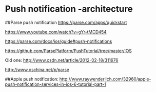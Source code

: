 # Push notification -architecture

##Parse push notification
https://parse.com/apps/quickstart

https://www.youtube.com/watch?v=gYr-tMCD454

https://parse.com/docs/ios/guide#push-notifications

https://github.com/ParsePlatform/PushTutorial/tree/master/iOS

Old one:
http://www.csdn.net/article/2012-02-18/311976

http://www.oschina.net/p/parse


##Apple push notification:
http://www.raywenderlich.com/32960/apple-push-notification-services-in-ios-6-tutorial-part-1